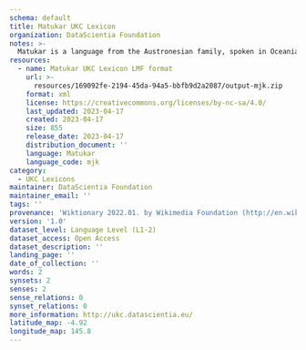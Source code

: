 ```yaml
---
schema: default
title: Matukar UKC Lexicon
organization: DataScientia Foundation
notes: >-
  Matukar is a language from the Austronesian family, spoken in Oceania. The UKC Lexicon of Matukar is represented as a lexico-semantic network. It consists of words, word senses, synsets, as well as sense-level and synset-level relationships.
resources:
  - name: Matukar UKC Lexicon LMF format
    url: >-
      resources/169092fe-2194-45da-94a5-bbfb9d2a2087/output-mjk.zip
    format: xml
    license: https://creativecommons.org/licenses/by-nc-sa/4.0/
    last_updated: 2023-04-17
    created: 2023-04-17
    size: 855
    release_date: 2023-04-17
    distribution_document: ''
    language: Matukar
    language_code: mjk
category:
  - UKC Lexicons
maintainer: DataScientia Foundation
maintainer_email: ''
tags: ''
provenance: 'Wiktionary 2022.01. by Wikimedia Foundation (http://en.wiktionary.org); Princeton WordNet 2.1 by Princeton University (https://wordnet.princeton.edu)'
version: '1.0'
dataset_level: Language Level (L1-2)
dataset_access: Open Access
dataset_description: ''
landing_page: ''
date_of_collection: ''
words: 2
synsets: 2
senses: 2
sense_relations: 0
synset_relations: 0
more_information: http://ukc.datascientia.eu/
latitude_map: -4.92
longitude_map: 145.8
---
```

